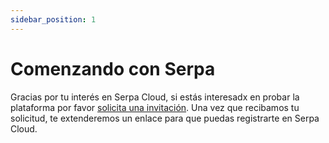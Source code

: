 ```yaml
---
sidebar_position: 1
---
```


# Comenzando con Serpa

Gracias por tu interés en Serpa Cloud, si estás interesadx en probar la plataforma por favor [solicita una invitación](https://forms.gle/hJxUsvHaFzNwrkix9). Una vez que recibamos tu solicitud, te extenderemos un enlace para que puedas registrarte en Serpa Cloud.
